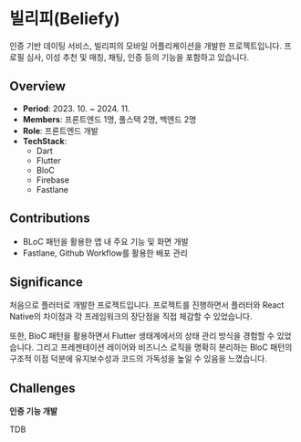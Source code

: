 # 빌리피(Beliefy)

인증 기반 데이팅 서비스, 빌리피의 모바일 어플리케이션을 개발한 프로젝트입니다. 프로필 심사, 이성 추천 및 매칭, 채팅, 인증 등의 기능을 포함하고 있습니다.

## Overview

- **Period**: 2023. 10. ~ 2024. 11.
- **Members**: 프론트엔드 1명, 풀스택 2명, 백엔드 2명
- **Role**: 프론트엔드 개발
- **TechStack**:
  - Dart
  - Flutter
  - BloC
  - Firebase
  - Fastlane

## Contributions

- BLoC 패턴을 활용한 앱 내 주요 기능 및 화면 개발
- Fastlane, Github Workflow를 활용한 배포 관리

## Significance

처음으로 플러터로 개발한 프로젝트입니다. 프로젝트를 진행하면서 플러터와 React Native의 차이점과 각 프레임워크의 장단점을 직접 체감할 수 있었습니다.

또한, BloC 패턴을 활용하면서 Flutter 생태계에서의 상태 관리 방식을 경험할 수 있었습니다. 그리고 프레젠테이션 레이어와 비즈니스 로직을 명확히 분리하는 BloC 패턴의 구조적 이점 덕분에 유지보수성과 코드의 가독성을 높일 수 있음을 느꼈습니다.

## Challenges

**인증 기능 개발**

TDB
